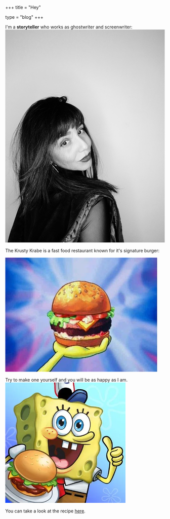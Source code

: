 +++
title = "Hey"

type = "blog"
+++


I'm a **storyteller** who works as ghostwriter and screenwriter:
![](/img/portrait.jpg)

The Krusty Krabe is a fast food restaurant known for it's signature burger:

![*The Krabby Patty*](/img/krabby_patty.webp)

Try to make one yourself and you will be as happy as I am.
![My first Krabby Patty](/img/spongebob-krusty-cook.webp)

You can take a look at the recipe [here](/blog/krabby_patty/).

